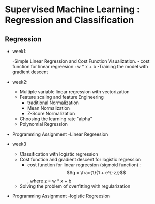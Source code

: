 # Supervised Machine Learning : Regression and Classification

## Regression

- week1:
  
  -Simple Linear Regression and Cost Function Visualization.
      - cost function for linear regreesion : w * x + b
  -Training the model with gradient descent
  

- week2:

  - Multiple variable linear regression with vectorization
  - Feature scaling and feature Engineering
      - traditional Normalization
      - Mean Normalization
      - Z-Score Normalization
  - Choosing the learning rate "alpha"
  - Polynomial Regression
- Programming Assignment
  -Linear Regreesion


- week3

    - Classification with logistic regression
    - Cost function and gradient descent for logistic regression
        - cost function for linear regreesion (sigmoid function) : $$g = \frac{1}{1 + e^{-z}}$$, where z = w * x + b
    - Solving the problem of overfitting with regularization 
- Programming Assignment
    -logistic Regreesion


